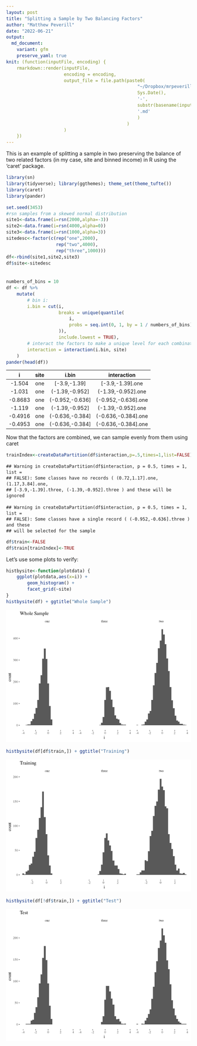 ```yaml
---
layout: post
title: "Splitting a Sample by Two Balancing Factors"
author: "Matthew Peverill"
date: "2022-06-21"
output:
  md_document:
    variant: gfm
    preserve_yaml: true
knit: (function(inputFile, encoding) {
    rmarkdown::render(inputFile,
                      encoding = encoding,
                      output_file = file.path(paste0(
                                                  "~/Dropbox/mrpeverill-website/_posts/",
                                                  Sys.Date(),
                                                  '-',
                                                  substr(basename(inputFile), 1, nchar(basename(inputFile)) - 4),
                                                  '.md'
                                                  )
                                              )
                      )
    })
---
```


This is an example of splitting a sample in two preserving the balance
of two related factors (in my case, site and binned income) in R using
the ‘caret’ package.

``` r
library(sn)
library(tidyverse); library(ggthemes); theme_set(theme_tufte())
library(caret)
library(pander)
```

``` r
set.seed(3453)
#rsn samples from a skewed normal distribution
site1<-data.frame(i=rsn(2000,alpha=-3))
site2<-data.frame(i=rsn(4000,alpha=0))
site3<-data.frame(i=rsn(1000,alpha=3))
sitedesc<-factor(c(rep("one",2000),
                   rep("two",4000),
                   rep("three",1000)))
df<-rbind(site1,site2,site3)
df$site<-sitedesc


numbers_of_bins = 10
df <- df %>%
    mutate(
        # bin i:
        i.bin = cut(i,
                    breaks = unique(quantile(
                        i,
                        probs = seq.int(0, 1, by = 1 / numbers_of_bins)
                    )),
                    include.lowest = TRUE),
        # interact the factors to make a unique level for each combination.
        interaction = interaction(i.bin, site) 
    )
pander(head(df))
```

|    i    | site |      i.bin       |     interaction      |
|:-------:|:----:|:----------------:|:--------------------:|
| -1.504  | one  |  \[-3.9,-1.39\]  |  \[-3.9,-1.39\].one  |
| -1.031  | one  | (-1.39,-0.952\]  | (-1.39,-0.952\].one  |
| -0.8683 | one  | (-0.952,-0.636\] | (-0.952,-0.636\].one |
| -1.119  | one  | (-1.39,-0.952\]  | (-1.39,-0.952\].one  |
| -0.4916 | one  | (-0.636,-0.384\] | (-0.636,-0.384\].one |
| -0.4953 | one  | (-0.636,-0.384\] | (-0.636,-0.384\].one |

Now that the factors are combined, we can sample evenly from them using
caret

``` r
trainIndex<-createDataPartition(df$interaction,p=.5,times=1,list=FALSE)
```

    ## Warning in createDataPartition(df$interaction, p = 0.5, times = 1, list =
    ## FALSE): Some classes have no records ( (0.72,1.17].one, (1.17,3.84].one,
    ## [-3.9,-1.39].three, (-1.39,-0.952].three ) and these will be ignored

    ## Warning in createDataPartition(df$interaction, p = 0.5, times = 1, list =
    ## FALSE): Some classes have a single record ( (-0.952,-0.636].three ) and these
    ## will be selected for the sample

``` r
df$train<-FALSE
df$train[trainIndex]<-TRUE
```

Let’s use some plots to verify:

``` r
histbysite<-function(plotdata) {
    ggplot(plotdata,aes(x=i)) +
        geom_histogram() +
        facet_grid(~site)
}
histbysite(df) + ggtitle("Whole Sample")
```

![](/assets/img/BalancedSamplingTest/unnamed-chunk-4-1.png)<!-- -->

``` r
histbysite(df[df$train,]) + ggtitle("Training")
```

![](/assets/img/BalancedSamplingTest/unnamed-chunk-4-2.png)<!-- -->

``` r
histbysite(df[!df$train,]) + ggtitle("Test")
```

![](/assets/img/BalancedSamplingTest/unnamed-chunk-4-3.png)<!-- -->
